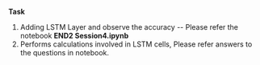 **Task**

1.  Adding LSTM Layer and observe the accuracy -- Please refer the notebook **END2 Session4.ipynb**
2.  Performs calculations involved in LSTM cells, Please refer answers to the questions in notebook.

